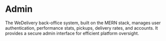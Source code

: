 # Admin
The WeDelivery back-office system, built on the MERN stack, manages user authentication, performance stats, pickups, delivery rates, and accounts. It provides a secure admin interface for efficient platform oversight.
